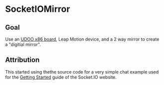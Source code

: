 # SocketIOMirror
## Goal
Use an [UDOO x86 board](https://www.kickstarter.com/projects/udoo/udoo-x86-the-most-powerful-maker-board-ever), Leap Motion device, and a 2 way mirror to create a "digitial mirror".

## Attribution
This started using thethe source code for a very simple chat example used for
the [Getting Started](http://socket.io/get-started/chat/) guide
of the Socket.IO website.
